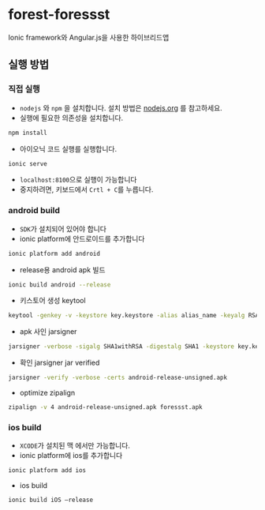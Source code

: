# forest-foressst

Ionic framework와 Angular.js을 사용한 하이브리드앱

## 실행 방법

### 직접 실행

 - `nodejs` 와 `npm` 을 설치합니다. 설치 방법은 [nodejs.org](https://nodejs.org) 를 참고하세요.
 - 실행에 필요한 의존성을 설치합니다.

  ```bash
  npm install
  ```
 - 아이오닉 코드 실행를 실행합니다.

  ```bash
  ionic serve
  ```
  - `localhost:8100`으로 실행이 가능합니다
  - 중지하려면, 키보드에서 `Crtl + C`를 누릅니다.

### android build

  - `SDK`가 설치되어 있어야 합니다
  - ionic platform에 안드로이드를 추가합니다

  ```bash
  ionic platform add android
  ```
  - release용 android apk 빌드

  ```bash
  ionic build android --release
  ```
  - 키스토어 생성 keytool

  ```bash
  keytool -genkey -v -keystore key.keystore -alias alias_name -keyalg RSA -keysize 2048 -validity 10000
  ```
  - apk 사인 jarsigner

  ```bash
  jarsigner -verbose -sigalg SHA1withRSA -digestalg SHA1 -keystore key.keystore android-release-unsigned.apk alias_name
  ```

  - 확인 jarsigner jar verified

  ```bash
  jarsigner -verify -verbose -certs android-release-unsigned.apk
  ```

  - optimize zipalign

  ```bash
  zipalign -v 4 android-release-unsigned.apk foressst.apk
  ```
### ios build

  - `XCODE`가 설치된 맥 에서만 가능합니다.
  - ionic platform에 ios를 추가합니다

  ```bash
  ionic platform add ios
  ```
  - ios build

  ```bash
  ionic build iOS —release
  ```
